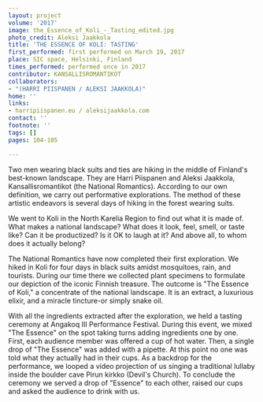 ```yaml
---
layout: project
volume: '2017'
image: the_Essence_of_Koli_-_Tasting_edited.jpg
photo_credit: Aleksi Jaakkola
title: 'THE ESSENCE OF KOLI: TASTING'
first_performed: first performed on March 19, 2017
place: SIC space, Helsinki, Finland
times_performed: performed once in 2017
contributor: KANSALLISROMANTIKOT
collaborators:
- "(HARRI PIISPANEN / ALEKSI JAAKKOLA)"
home: ''
links:
- harripiispanen.eu / aleksijaakkola.com
contact: ''
footnote: ''
tags: []
pages: 104-105

---
```


Two men wearing black suits and ties are hiking in the middle of Finland's best-known landscape. They are Harri Piispanen and Aleksi Jaakkola, Kansallisromantikot (the National Romantics). According to our own definition, we carry out performative explorations. The method of these artistic endeavors is several days of hiking in the forest wearing suits.

We went to Koli in the North Karelia Region to find out what it is made of. What makes a national landscape? What does it look, feel, smell, or taste like? Can it be productized? Is it OK to laugh at it? And above all, to whom does it actually belong?

The National Romantics have now completed their first exploration. We hiked in Koli for four days in black suits amidst mosquitoes, rain, and tourists. During our time there we collected plant specimens to formulate our depiction of the iconic Finnish treasure. The outcome is "The Essence of Koli," a concentrate of the national landscape. It is an extract, a luxurious elixir, and a miracle tincture-or simply snake oil.

With all the ingredients extracted after the exploration, we held a tasting ceremony at Angakoq III Performance Festival. During this event, we mixed "The Essence" on the spot taking turns adding ingredients one by one. First, each audience member was offered a cup of hot water. Then, a single drop of "The Essence" was added with a pipette. At this point no one was told what they actually had in their cups. As a backdrop for the performance, we looped a video projection of us singing a traditional lullaby inside the boulder cave Pirun kirkko (Devil's Church). To conclude the ceremony we served a drop of "Essence" to each other, raised our cups and asked the audience to drink with us.
